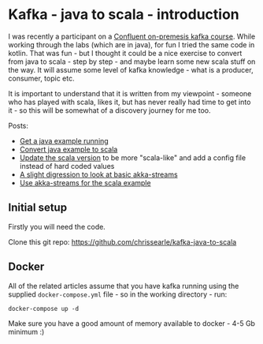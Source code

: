 # Kafka - java to scala - introduction

I was recently a participant on a [Confluent on-premesis kafka course](https://www.confluent.io/training/). While working through the labs (which are in java), for fun I tried the same code in kotlin. That was fun - but I thought it could be a nice exercise to convert from java to scala - step by step - and maybe learn some new scala stuff on the way. It will assume some level of kafka knowledge - what is a producer, consumer, topic etc.

It is important to understand that it is written from my viewpoint - someone who has played with scala, likes it, but has never really had time to get into it - so this will be somewhat of a discovery journey for me too.

Posts:

- [Get a java example running](2-java.md)
- [Convert java example to scala](3-scala-v1.md)
- [Update the scala version](4-scala-v2.md) to be more "scala-like" and add a config file instead of hard coded values
- [A slight digression to look at basic akka-streams](5-akka-basics.md)
- [Use akka-streams for the scala example](6-akka-kafka.md)


## Initial setup

Firstly you will need the code.

Clone this git repo: https://github.com/chrissearle/kafka-java-to-scala

## Docker

All of the related articles assume that you have kafka running using the supplied `docker-compose.yml` file - so in the working directory - run:

    docker-compose up -d

Make sure you have a good amount of memory available to docker - 4-5 Gb minimum :)
